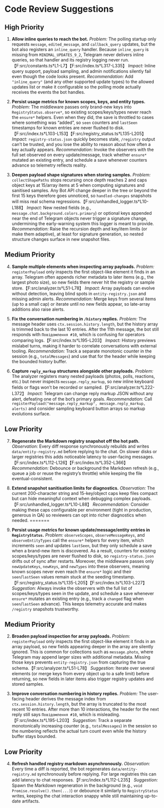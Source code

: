 # Code Review Suggestions

## High Priority


1. **Allow inline queries to reach the bot.**
   *Problem:* The polling startup only requests `message`, `edited_message`, and `callback_query` updates, but the bot also registers an `inline_query` handler. Because `inline_query` is missing from `MINIMAL_UPDATES_9_2`, Telegram never delivers inline queries, so that handler and its registry logging never run.【F:src/constants.ts†L1-L7】【F:src/index.ts†L317-L335】
   *Impact:* Inline query support, payload sampling, and admin notifications silently fail even though the code looks present.
   *Recommendation:* Add `"inline_query"` (and any other supported update types) to the allowed updates list or make it configurable so the polling mode actually receives the events the bot handles.

2. **Persist usage metrics for known scopes, keys, and entity types.**
   *Problem:* The middleware passes only brand-new keys into `RegistryStatus.observe*`, so existing scopes/keys/types never reach the `ensure*` helpers. Even when they did, the save is throttled to cases where something was “added”, so `seen` counters and `lastSeen` timestamps for known entries are never flushed to disk.【F:src/index.ts†L103-L153】【F:src/registry_status.ts†L135-L205】
   *Impact:* `registry-status.json` quickly becomes stale, `/registry` output can’t be trusted, and you lose the ability to reason about how often a key actually appears.
   *Recommendation:* Invoke the observers with the full set observed on every update/message, track whether `ensure*` mutated an existing entry, and schedule a save whenever counters advance so telemetry reflects reality.

3. **Deepen payload shape signatures when storing samples.**
   *Problem:* `collectShapePaths` stops recursing once depth reaches 2 and caps object keys at 15/array items at 5 when computing signatures and sanitised samples. Any Bot API change deeper in the tree or beyond the first 15 keys therefore goes unnoticed, so `handled-changes` snapshots will miss real schema regressions.【F:src/unhandled_logger.ts†L10-L188】
   *Impact:* New nested fields (e.g., `message.chat.background.colors.primary`) or optional keys appended near the end of Telegram objects never trigger a signature change, undermining the early-warning system this logger is meant to provide.
   *Recommendation:* Raise the recursion depth and key/item limits (or make them adaptive), at least for signature generation, so nested structure changes surface in new snapshot files.

## Medium Priority

4. **Sample multiple elements when inspecting array payloads.**
   *Problem:* `registerPayload` only inspects the first object-like element it finds in an array. Telegram often appends richer metadata to later items (e.g., the largest photo size), so new fields there never hit the registry or sample store.【F:src/analyzer.ts†L51-L78】
   *Impact:* Array payloads can evolve without detection, leaving blind spots in `entity-registry.json` and missing admin alerts.
   *Recommendation:* Merge keys from several items (up to a small cap) or iterate until no new fields appear, so late-array additions also raise alerts.

5. **Fix the conversation numbering in `/history` replies.**
   *Problem:* The message header uses `ctx.session.history.length`, but the history array is trimmed back to the last 10 entries. After the 11th message, the bot still responds with `Повідомлення #10`, which is confusing for operators comparing logs.【F:src/index.ts†L195-L203】
   *Impact:* History previews mislabel turns, making it harder to correlate conversations with external tooling.
   *Recommendation:* Track a separate monotonic counter in the session (e.g., `totalMessages`) and use that for the header while keeping the bounded history buffer.

6. **Capture `reply_markup` structures alongside other payloads.**
   *Problem:* The analyzer registers many nested payloads (photos, polls, reactions, etc.) but never inspects `message.reply_markup`, so new inline keyboard fields or flags won’t be recorded or sampled.【F:src/analyzer.ts†L222-L372】
   *Impact:* Telegram can change reply markup JSON without any alert, defeating one of the bot’s primary goals.
   *Recommendation:* Call `registerPayload("message.reply_markup", message.reply_markup, alerts)` and consider sampling keyboard button arrays so markup evolutions surface.

## Low Priority

7. **Regenerate the Markdown registry snapshot off the hot path.**
   *Observation:* Every diff response synchronously rebuilds and writes `data/entity-registry.md` before replying to the chat. On slower disks or larger registries this adds noticeable latency to user-facing messages.【F:src/index.ts†L112-L126】【F:src/index.ts†L352-L366】
   *Recommendation:* Debounce or background the Markdown refresh (e.g., queue a job or reuse the registry’s throttle) while keeping the file eventual-consistent.

8. **Extend snapshot sanitisation limits for diagnostics.**
   *Observation:* The current 200-character string and 15-key/object caps keep files compact but can hide meaningful context when debugging complex payloads.【F:src/unhandled_logger.ts†L10-L88】
   *Recommendation:* Consider making these caps configurable per environment (tight in production, generous in QA) so reviewers can opt into richer diagnostics when needed.
=======
1. **Persist usage metrics for known update/message/entity entries in `RegistryStatus`.**
   *Problem:* `observeScopes`, `observeMessageKeys`, and `observeEntityTypes` call the `ensure*` helpers for every item, which increments `seen` and updates `lastSeen`, but they only schedule a save when a brand-new item is discovered. As a result, counters for existing scopes/keys/types are never flushed to disk, so `registry-status.json` drifts out of sync after restarts. Moreover, the middleware passes only `newUpdateKeys`, `newKeys`, and `newTypes` into these observers, meaning known scopes never even reach the `ensure*` logic and their `seen`/`lastSeen` values remain stuck at the seeding timestamp.【F:src/registry_status.ts†L135-L205】【F:src/index.ts†L103-L227】
   *Suggestion:* Always invoke the observers with the full list of scopes/keys/types seen in the update, and schedule a save whenever `ensure*` mutates an existing entry (e.g., track a `changed` flag when `seen`/`lastSeen` advance). This keeps telemetry accurate and makes `/registry` snapshots trustworthy.

## Medium Priority

2. **Broaden payload inspection for array payloads.**
   *Problem:* `registerPayload` only inspects the first object-like element it finds in an array payload, so new fields appearing deeper in the array are silently ignored. This is common for collections such as `message.photo`, where Telegram may append larger sizes with additional metadata. Missing those keys prevents `entity-registry.json` from capturing the true schema.【F:src/analyzer.ts†L51-L78】
   *Suggestion:* Iterate over several elements (or merge keys from every object up to a safe limit) before returning, so new fields in later items also trigger registry updates and stored samples.

3. **Improve conversation numbering in history replies.**
   *Problem:* The user-facing header derives the message index from `ctx.session.history.length`, but the array is truncated to the most recent 10 entries. After more than 10 interactions, the header for the next reply still says `Повідомлення #10`, which is misleading.【F:src/index.ts†L195-L203】
   *Suggestion:* Track a separate monotonically increasing counter (e.g., `totalMessages`) in the session so the numbering reflects the actual turn count even while the history buffer stays bounded.

## Low Priority

4. **Refresh handled registry markdown asynchronously.**
   *Observation:* Every time a diff is reported, the bot regenerates `data/entity-registry.md` synchronously before replying. For large registries this can add latency to chat responses.【F:src/index.ts†L112-L235】
   *Suggestion:* Spawn the Markdown regeneration in the background (e.g., `void Promise.resolve().then(...)`) or debounce it similarly to `RegistryStatus` writes, keeping the chat interaction snappy while still maintaining up-to-date artifacts.


